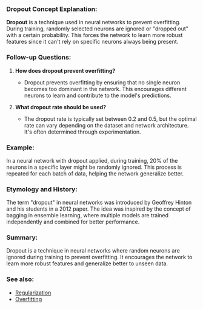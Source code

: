 ### Dropout Concept Explanation:

**Dropout** is a technique used in neural networks to prevent overfitting. During training,
randomly selected neurons are ignored or "dropped out" with a certain probability.
This forces the network to learn more robust features since it can't rely on specific
neurons always being present.

### Follow-up Questions:

1. **How does dropout prevent overfitting?**
   - Dropout prevents overfitting by ensuring that no single neuron becomes too
     dominant in the network. This encourages different neurons to learn and
     contribute to the model's predictions.

2. **What dropout rate should be used?**
   - The dropout rate is typically set between 0.2 and 0.5, but the optimal rate
     can vary depending on the dataset and network architecture. It's often
     determined through experimentation.

### Example:

In a neural network with dropout applied, during training, 20% of the neurons in a
specific layer might be randomly ignored. This process is repeated for each batch
of data, helping the network generalize better.

### Etymology and History:

The term "dropout" in neural networks was introduced by Geoffrey Hinton and his
students in a 2012 paper. The idea was inspired by the concept of bagging in
ensemble learning, where multiple models are trained independently and combined
for better performance.

### Summary:

Dropout is a technique in neural networks where random neurons are ignored during
training to prevent overfitting. It encourages the network to learn more robust
features and generalize better to unseen data.

### See also:

- [Regularization](?concept=regularization&specialist_role=machine+learning+specialist&target_audience=software+engineer)
- [Overfitting](?concept=overfitting&specialist_role=machine+learning+specialist&target_audience=software+engineer)